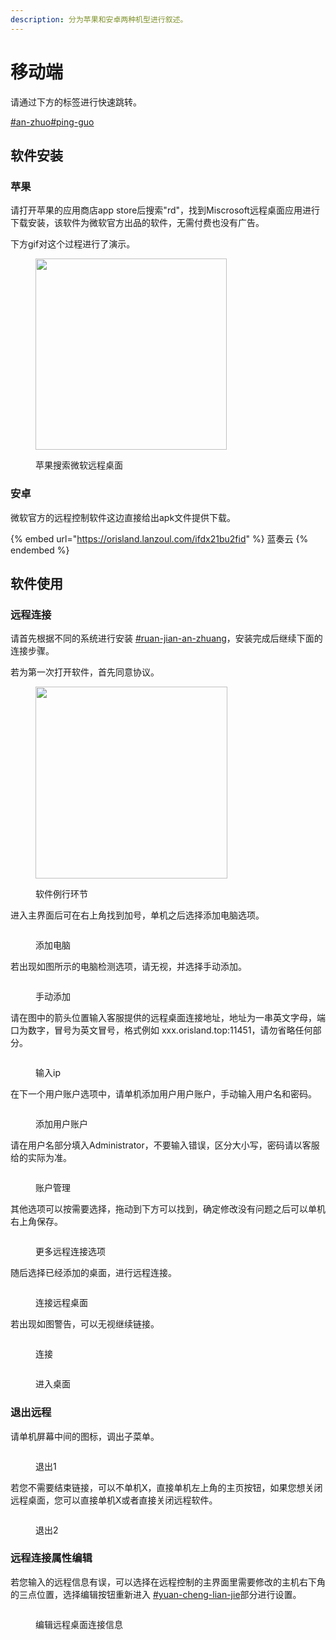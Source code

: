 ```yaml
---
description: 分为苹果和安卓两种机型进行叙述。
---
```


# 移动端

请通过下方的标签进行快速跳转。

[#an-zhuo](yi-dong-duan.md#an-zhuo "mention")[#ping-guo](yi-dong-duan.md#ping-guo "mention")

## 软件安装

### 苹果

请打开苹果的应用商店app store后搜索"rd"，找到Miscrosoft远程桌面应用进行下载安装，该软件为微软官方出品的软件，无需付费也没有广告。

下方gif对这个过程进行了演示。

<figure><img src="../../.gitbook/assets/PotPlayerMini_gMuvLyF4an.gif" alt="" width="306"><figcaption><p>苹果搜索微软远程桌面</p></figcaption></figure>

### 安卓

微软官方的远程控制软件这边直接给出apk文件提供下载。

{% embed url="https://orisland.lanzoul.com/ifdx21bu2fid" %}
蓝奏云
{% endembed %}

## 软件使用

### 远程连接

请首先根据不同的系统进行安装 [#ruan-jian-an-zhuang](yi-dong-duan.md#ruan-jian-an-zhuang "mention")，安装完成后继续下面的连接步骤。

若为第一次打开软件，首先同意协议。

<figure><img src="../../.gitbook/assets/image (1) (1) (1) (1) (1) (1) (1) (1) (1) (1).png" alt="" width="307"><figcaption><p>软件例行环节</p></figcaption></figure>

进入主界面后可在右上角找到加号，单机之后选择添加电脑选项。

<figure><img src="../../.gitbook/assets/dnplayer_ZyJo32HpQY.png" alt=""><figcaption><p>添加电脑</p></figcaption></figure>

若出现如图所示的电脑检测选项，请无视，并选择手动添加。

<figure><img src="../../.gitbook/assets/dnplayer_q3T0t5Lxjl.png" alt=""><figcaption><p>手动添加</p></figcaption></figure>

请在图中的箭头位置输入客服提供的远程桌面连接地址，地址为一串英文字母，端口为数字，冒号为英文冒号，格式例如 xxx.orisland.top:11451，请勿省略任何部分。

<figure><img src="../../.gitbook/assets/dnplayer_pnZwagC14f.png" alt=""><figcaption><p>输入ip</p></figcaption></figure>

在下一个用户账户选项中，请单机添加用户用户账户，手动输入用户名和密码。

<figure><img src="../../.gitbook/assets/dnplayer_U1dmvm2alS.png" alt=""><figcaption><p>添加用户账户</p></figcaption></figure>

请在用户名部分填入Administrator，不要输入错误，区分大小写，密码请以客服给的实际为准。

<figure><img src="../../.gitbook/assets/dnplayer_y346X7BM3M.png" alt=""><figcaption><p>账户管理</p></figcaption></figure>

其他选项可以按需要选择，拖动到下方可以找到，确定修改没有问题之后可以单机右上角保存。

<figure><img src="../../.gitbook/assets/image (2) (1) (1) (1) (1) (1) (1) (1).png" alt=""><figcaption><p>更多远程连接选项</p></figcaption></figure>

随后选择已经添加的桌面，进行远程连接。

<figure><img src="../../.gitbook/assets/dnplayer_omXLhWERNp.png" alt=""><figcaption><p>连接远程桌面</p></figcaption></figure>

若出现如图警告，可以无视继续链接。

<figure><img src="../../.gitbook/assets/dnplayer_k8X0M2YvYo.png" alt=""><figcaption><p>连接</p></figcaption></figure>

<figure><img src="../../.gitbook/assets/dnplayer_omrH4HwqRH.png" alt=""><figcaption><p>进入桌面</p></figcaption></figure>

### 退出远程

请单机屏幕中间的图标，调出子菜单。

<figure><img src="../../.gitbook/assets/dnplayer_082Qfuhe55.png" alt=""><figcaption><p>退出1</p></figcaption></figure>

若您不需要结束链接，可以不单机X，直接单机左上角的主页按钮，如果您想关闭远程桌面，您可以直接单机X或者直接关闭远程软件。

<figure><img src="../../.gitbook/assets/dnplayer_WLDhO3LlFB.png" alt=""><figcaption><p>退出2</p></figcaption></figure>

### 远程连接属性编辑

若您输入的远程信息有误，可以选择在远程控制的主界面里需要修改的主机右下角的三点位置，选择编辑按钮重新进入 [#yuan-cheng-lian-jie](yi-dong-duan.md#yuan-cheng-lian-jie "mention")部分进行设置。

<figure><img src="../../.gitbook/assets/dnplayer_ghBXVr0Qcp.png" alt=""><figcaption><p>编辑远程桌面连接信息</p></figcaption></figure>
